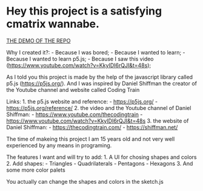    # Hey this project is a satisfying cmatrix wannabe.
    
   [THE DEMO OF THE REPO](https://ytinoooon.github.io/js_rain/index.html)
    
   Why I created it?:
        - Because I was bored;
        - Because I wanted to learn;
        - Because I wanted to learn p5.js;
        - Because I saw this video (https://www.youtube.com/watch?v=KkyIDI6rQJI&t=48s);
    
   As I told you this project is made by the help of the javascript library called p5.js (https://p5js.org/).
   And I was inspired by Daniel Shiffman the creator of the Youtube channel and website called Coding Train
    
   Links:
       1. the p5.js website and reference: 
         - https://p5js.org/
         - https://p5js.org/reference/
       2. the video and the Youtube channel of Daniel Shiffman: 
            - https://www.youtube.com/thecodingtrain
            - https://www.youtube.com/watch?v=KkyIDI6rQJI&t=48s
        3. the website of Daniel Shiffman: 
            - https://thecodingtrain.com/
            - https://shiffman.net/


   The time of makeing this project I am 15 years old and not very well experienced by any means in programing.

   The features I want and will try to add:
        1. A UI for chosing shapes and colors
        2. Add shapes: 
             - Triangles
             - Quadrilaterals
             - Pentagons
             - Hexagons
        3.  And some more color palets
            
   You actually can change the shapes and colors in the sketch.js

